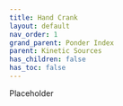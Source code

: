 ```yaml
---
title: Hand Crank
layout: default
nav_order: 1
grand_parent: Ponder Index
parent: Kinetic Sources
has_children: false
has_toc: false
---
```

Placeholder